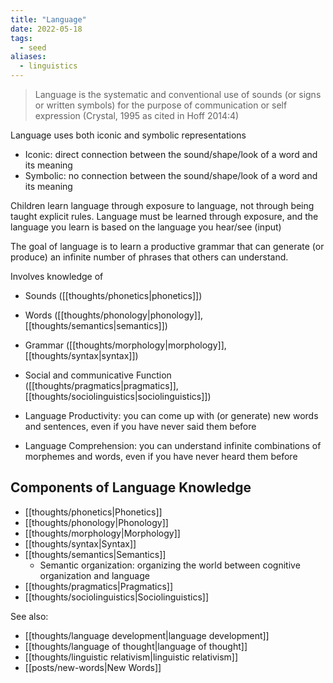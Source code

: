 ```yaml
---
title: "Language"
date: 2022-05-18
tags:
  - seed
aliases:
  - linguistics
---
```


> Language is the systematic and conventional use of sounds (or signs or written symbols) for the purpose of communication or self expression (Crystal, 1995 as cited in Hoff 2014:4)

Language uses both iconic and symbolic representations

- Iconic: direct connection between the sound/shape/look of a word and its meaning
- Symbolic: no connection between the sound/shape/look of a word and its meaning

Children learn language through exposure to language, not through being taught explicit rules. Language must be learned through exposure, and the language you learn is based on the language you hear/see (input)

The goal of language is to learn a productive grammar that can generate (or produce) an infinite number of phrases that others can understand.

Involves knowledge of

- Sounds ([[thoughts/phonetics|phonetics]])
- Words ([[thoughts/phonology|phonology]], [[thoughts/semantics|semantics]])
- Grammar ([[thoughts/morphology|morphology]], [[thoughts/syntax|syntax]])
- Social and communicative Function ([[thoughts/pragmatics|pragmatics]], [[thoughts/sociolinguistics|sociolinguistics]])

- Language Productivity: you can come up with (or generate) new words and sentences, even if you have never said them before
- Language Comprehension: you can understand infinite combinations of morphemes and words, even if you have never heard them before

## Components of Language Knowledge

- [[thoughts/phonetics|Phonetics]]
- [[thoughts/phonology|Phonology]]
- [[thoughts/morphology|Morphology]]
- [[thoughts/syntax|Syntax]]
- [[thoughts/semantics|Semantics]]
  - Semantic organization: organizing the world between cognitive organization and language
- [[thoughts/pragmatics|Pragmatics]]
- [[thoughts/sociolinguistics|Sociolinguistics]]

See also:

- [[thoughts/language development|language development]]
- [[thoughts/language of thought|language of thought]]
- [[thoughts/linguistic relativism|linguistic relativism]]
- [[posts/new-words|New Words]]
